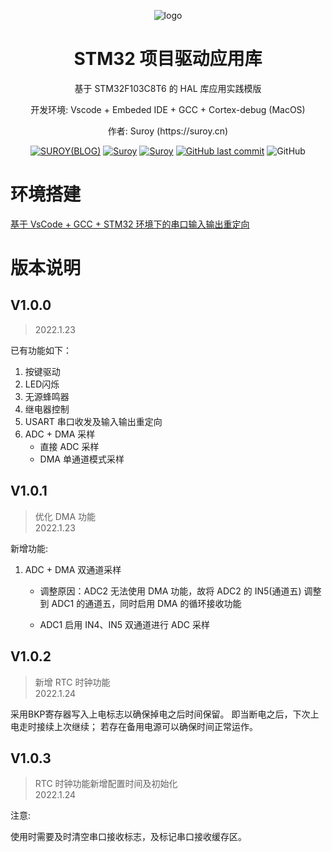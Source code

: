 <!--suppress HtmlDeprecatedAttribute -->

<div align="center">
  <p>
      <img alt="logo" src="https://ghproxy.com/github.com/zsuroy/iSuroy/blob/main/logo.png"/>
  </p>

  <h1>STM32 项目驱动应用库</h1>
  <p> 基于 STM32F103C8T6 的 HAL 库应用实践模版  </p>
  <p>开发环境: Vscode + Embeded IDE + GCC + Cortex-debug (MacOS)  </p>
  <p>作者: Suroy (https://suroy.cn) </p>

  <p>
    <a href="https://suroy.cn"><img alt="SUROY(BLOG)" src="https://img.shields.io/website?down_message=FLOWER&label=SUROY&up_color=ff69b4&up_message=DREAM&logo=micro:bit&url=https%3A%2F%2Fsuroy.cn"></a>
    <a href="https://github.com/zsuroy"><img alt="Suroy" src="https://img.shields.io/github/languages/top/zsuroy/iSuroy?style=flat-square"/></a>
    <a href="https://github.com/zsuroy"><img alt="Suroy" src="https://img.shields.io/github/languages/count/zsuroy/iSuroy?style=flat"/></a>
    <a href="https://github.com/zsuroy"><img alt="GitHub last commit" src="https://img.shields.io/github/last-commit/zsuroy/iSuroy"></a>
    <img alt="GitHub" src="https://img.shields.io/github/license/zsuroy/iSuroy">
  </p>
</div>


 

# 环境搭建

[基于 VsCode + GCC + STM32 环境下的串口输入输出重定向](https://suroy.cn/embeded/serial-port-inputoutput-redirection-based-on-vscode-gcc-stm32-environment.html)


# 版本说明

## V1.0.0

> 2022.1.23 

已有功能如下：

1. 按键驱动
2. LED闪烁
3. 无源蜂鸣器
4. 继电器控制
5. USART 串口收发及输入输出重定向
6. ADC + DMA 采样
   + 直接 ADC 采样
   + DMA 单通道模式采样 


## V1.0.1

> 优化 DMA 功能  
> 2022.1.23
> 

新增功能:

1. ADC + DMA 双通道采样

   + 调整原因：ADC2 无法使用 DMA 功能，故将 ADC2 的 IN5(通道五) 调整到 ADC1 的通道五，同时启用 DMA 的循环接收功能

   + ADC1 启用 IN4、IN5 双通道进行 ADC 采样


## V1.0.2

> 新增 RTC 时钟功能  
> 2022.1.24  
> 

采用BKP寄存器写入上电标志以确保掉电之后时间保留。
即当断电之后，下次上电走时接续上次继续；
若存在备用电源可以确保时间正常运作。


## V1.0.3

> RTC 时钟功能新增配置时间及初始化  
> 2022.1.24

注意:

使用时需要及时清空串口接收标志，及标记串口接收缓存区。